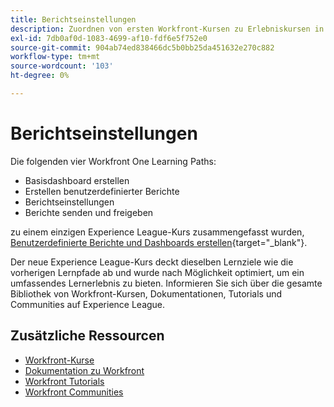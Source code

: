 ```yaml
---
title: Berichtseinstellungen
description: Zuordnen von ersten Workfront-Kursen zu Erlebniskursen in Liga-Kursen
exl-id: 7db0af0d-1083-4699-af10-fdf6e5f752e0
source-git-commit: 904ab74ed838466dc5b0bb25da451632e270c882
workflow-type: tm+mt
source-wordcount: '103'
ht-degree: 0%

---
```


# Berichtseinstellungen

Die folgenden vier Workfront One Learning Paths:

* Basisdashboard erstellen
* Erstellen benutzerdefinierter Berichte
* Berichtseinstellungen
* Berichte senden und freigeben

zu einem einzigen Experience League-Kurs zusammengefasst wurden, [Benutzerdefinierte Berichte und Dashboards erstellen](https://experienceleague.adobe.com/?recommended=Workfront-U-1-2022.3.reporting){target="_blank"}.

Der neue Experience League-Kurs deckt dieselben Lernziele wie die vorherigen Lernpfade ab und wurde nach Möglichkeit optimiert, um ein umfassendes Lernerlebnis zu bieten.  Informieren Sie sich über die gesamte Bibliothek von Workfront-Kursen, Dokumentationen, Tutorials und Communities auf Experience League.

## Zusätzliche Ressourcen

* [Workfront-Kurse](https://experienceleague.adobe.com/?lang=en&amp;Solution=Workfront#courses)
* [Dokumentation zu Workfront](https://experienceleague.adobe.com/docs/workfront.html)
* [Workfront Tutorials](https://experienceleague.adobe.com/docs/workfront-learn/tutorials-workfront/home.html)
* [Workfront Communities](https://experienceleaguecommunities.adobe.com/t5/workfront/ct-p/workfront)
